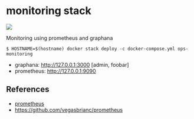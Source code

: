 # monitoring stack

![](https://cdn.rawgit.com/prometheus/prometheus/e761f0d/documentation/images/architecture.svg)


Monitoring using prometheus and graphana

    $ HOSTNAME=$(hostname) docker stack deploy -c docker-compose.yml ops-monitoring


- graphana: http://127.0.0.1:3000   [admin, foobar]
- prometheus: http://127.0.0.1:9090


## References

- [prometheus]
- https://github.com/vegasbrianc/prometheus



[PromQL]:https://prometheus.io/docs/prometheus/latest/querying/basics
[prometheus]:https://prometheus.io/docs
